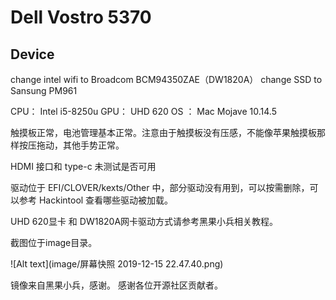 # Dell Vostro 5370

## Device

change intel wifi to Broadcom BCM94350ZAE（DW1820A）
change SSD to Sansung PM961

CPU： Intel i5-8250u
GPU： UHD 620
OS ： Mac Mojave 10.14.5

触摸板正常，电池管理基本正常。注意由于触摸板没有压感，不能像苹果触摸板那样按压拖动，其他手势正常。

HDMI 接口和 type-c 未测试是否可用

驱动位于 EFI/CLOVER/kexts/Other 中，部分驱动没有用到，可以按需删除，可以参考 Hackintool 查看哪些驱动被加载。

UHD 620显卡 和 DW1820A网卡驱动方式请参考黑果小兵相关教程。

截图位于image目录。

![Alt text](image/屏幕快照 2019-12-15 22.47.40.png)

镜像来自黑果小兵，感谢。
感谢各位开源社区贡献者。
